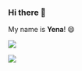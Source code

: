 ### Hi there 👋

My name is **Yena**! 😄

<a href="www.instagram.com/yenayebo"><img src="https://img.shields.io/badge/Instagram-#E4405F?style=flat-square&logo=instagram&logoColor=white&link=www.instagram.com/yenayebo"/></a>

<img src="https://img.shields.io/badge/Python-3766AB?style=flat-square&logo=Python&logoColor=white"/></a> 

<!--
**yenakr/yenakr** is a ✨ _special_ ✨ repository because its `README.md` (this file) appears on your GitHub profile.

Here are some ideas to get you started:

- 🔭 I’m currently working on ...
- 🌱 I’m currently learning ...
- 👯 I’m looking to collaborate on ...
- 🤔 I’m looking for help with ...
- 💬 Ask me about ...
- 📫 How to reach me: ...
- 😄 Pronouns: ...
- ⚡ Fun fact: ...
-->
